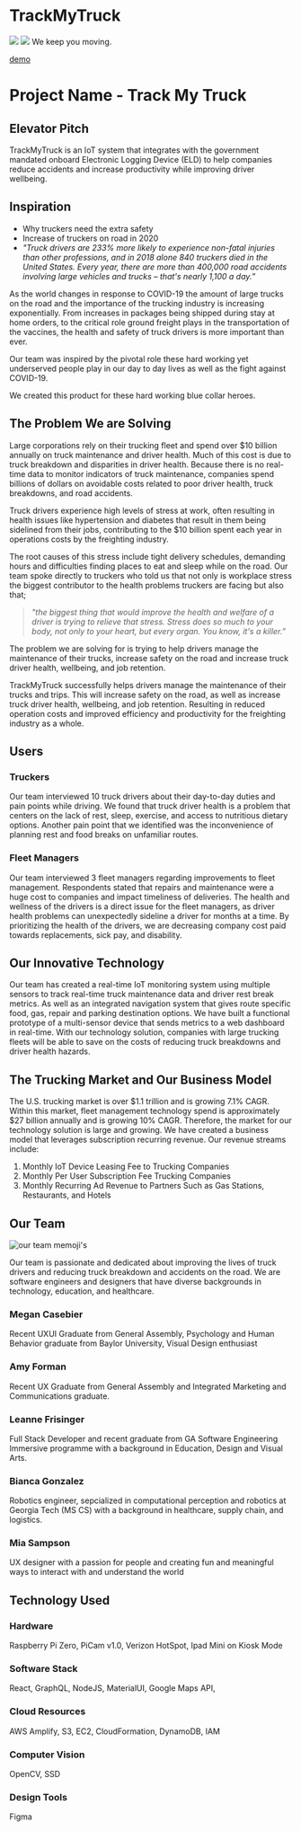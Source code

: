 # TrackMyTruck

<img src="https://logo-truck.s3-us-west-2.amazonaws.com/Screen+Shot+2021-05-07+at+8.37.21+PM.png">
<img src="https://truck-storage144558-dev.s3-us-west-2.amazonaws.com/dashboard.jpg">
We keep you moving.

[demo](https://www.youtube.com/watch?v=C_1VTypYK5U)

# Project Name - Track My Truck 
## Elevator Pitch
TrackMyTruck is an IoT system that integrates with the government mandated onboard Electronic Logging Device (ELD) to help companies reduce accidents and increase productivity while improving driver wellbeing. 

## Inspiration
- Why truckers need the extra safety
- Increase of truckers on road in 2020
- *"Truck drivers are 233% more likely to experience non-fatal injuries than other professions, and in 2018 alone 840 truckers died in the United States.
Every year, there are more than 400,000 road accidents involving large vehicles and trucks – that's nearly 1,100 a day.*”

As the world changes in response to COVID-19 the amount of large trucks on the road and the importance of the trucking industry is increasing exponentially. From increases in packages being shipped during stay at home orders, to the critical role ground freight plays in the transportation of the vaccines, the health and safety of truck drivers is more important than ever.

Our team was inspired by the pivotal role these hard working yet underserved people play in our day to day lives as well as the fight against COVID-19.

We created this product for these hard working blue collar heroes.
## The Problem We are Solving
Large corporations rely on their trucking fleet and spend over $10 billion annually on truck maintenance and driver health. Much of this cost is due to truck breakdown and disparities in driver health. Because there is no real-time data to monitor indicators of truck maintenance, companies spend billions of dollars on avoidable costs related to poor driver health, truck breakdowns, and road accidents.

Truck drivers experience high levels of stress at work, often resulting in health issues like hypertension and diabetes that result in them being sidelined from their jobs, contributing to the $10 billion spent each year in operations costs by the freighting industry.

The root causes of this stress include tight delivery schedules, demanding hours and difficulties finding places to eat and sleep while on the road. Our team spoke directly to truckers who told us that not only is workplace stress the biggest contributor to the health problems truckers are facing but also that;

>*"the biggest thing that would improve the health and welfare of a driver is trying to relieve that stress. Stress does so much to your body, not only to your heart, but every organ. You know, it's a killer.”* 

The problem we are solving for is trying to help drivers manage the maintenance of their trucks, increase safety on the road and increase truck driver health, wellbeing, and job retention.

TrackMyTruck successfully helps drivers manage the maintenance of their trucks and trips. This will increase safety on the road, as well as increase truck driver health, wellbeing, and job retention. Resulting in reduced operation costs and improved efficiency and productivity for the freighting industry as a whole. 
## Users
### Truckers
Our team interviewed 10 truck drivers about their day-to-day duties and pain points while driving. We found that truck driver health is a problem that centers on the lack of rest, sleep, exercise, and access to nutritious dietary options. Another pain point that we identified was the inconvenience of planning rest and food breaks on unfamiliar routes.
### Fleet Managers
Our team interviewed 3 fleet managers regarding improvements to fleet management. Respondents stated that repairs and maintenance were a huge cost to companies and impact timeliness of deliveries. The health and wellness of the drivers is a direct issue for the fleet managers, as driver health problems can unexpectedly sideline a driver for months at a time. By prioritizing the health of the drivers, we are decreasing company cost paid towards replacements, sick pay, and disability.
## Our Innovative Technology
Our team has created a real-time IoT monitoring system using multiple sensors to track real-time truck maintenance data and driver rest break metrics. As well as an integrated navigation system that gives route specific food, gas, repair and parking destination options. We have built a functional prototype of a multi-sensor device that sends metrics to a web dashboard in real-time. With our technology solution, companies with large trucking fleets will be able to save on the costs of reducing truck breakdowns and driver health hazards.
## The Trucking Market and Our Business Model
The U.S. trucking market is over $1.1 trillion and is growing 7.1% CAGR. Within this market, fleet management technology spend is approximately $27 billion annually and is growing 10% CAGR. Therefore, the market for our technology solution is large and growing.
We have created a business model that leverages subscription recurring revenue.
Our revenue streams include:
1. Monthly IoT Device Leasing Fee to Trucking Companies
2. Monthly Per User Subscription Fee Trucking Companies
3. Monthly Recurring Ad Revenue to Partners Such as Gas Stations, Restaurants, and Hotels
## Our Team
![our team memoji's](https://i.imgur.com/BZFzgOL.jpg)


Our team is passionate and dedicated about improving the lives of truck drivers and reducing truck breakdown and accidents on the road. We are software engineers and designers that have diverse backgrounds in technology, education, and healthcare.
### Megan Casebier
Recent UXUI Graduate from General Assembly, Psychology and Human Behavior graduate from Baylor University, Visual Design enthusiast 
### Amy Forman
Recent UX Graduate from General Assembly and Integrated Marketing and Communications graduate.
### Leanne Frisinger
Full Stack Developer and recent graduate from GA Software Engineering Immersive programme with a background in Education, Design and Visual Arts.
### Bianca Gonzalez
Robotics engineer, sepcialized in computational perception and robotics at Georgia Tech (MS CS) with a background in healthcare, supply chain, and logistics.
### Mia Sampson
UX designer with a passion for people and creating fun and meaningful ways to interact with and understand the world
 
 
## Technology Used
### Hardware
Raspberry Pi Zero, PiCam v1.0, Verizon HotSpot, Ipad Mini on Kiosk Mode
### Software Stack
React, GraphQL, NodeJS, MaterialUI, Google Maps API,
### Cloud Resources
AWS Amplify, S3, EC2, CloudFormation, DynamoDB, IAM
### Computer Vision
OpenCV, SSD
### Design Tools
Figma
